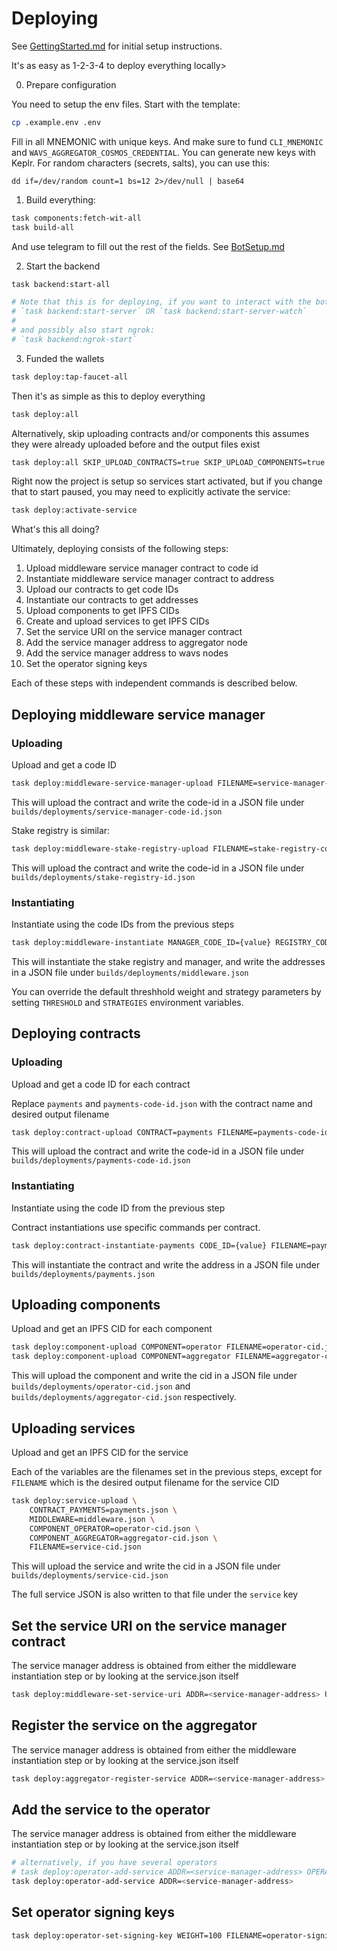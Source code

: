 # Deploying

See [GettingStarted.md](./GettingStarted.md) for initial setup instructions.

It's as easy as 1-2-3-4 to deploy everything locally>

0. Prepare configuration

You need to setup the env files. Start with the template:

```bash
cp .example.env .env 
```

Fill in all MNEMONIC with unique keys. And make sure to fund `CLI_MNEMONIC` and `WAVS_AGGREGATOR_COSMOS_CREDENTIAL`.
You can generate new keys with Keplr. For random characters (secrets, salts), you can use this:

`dd if=/dev/random count=1 bs=12 2>/dev/null | base64`

1. Build everything:

```bash
task components:fetch-wit-all
task build-all
```

And use telegram to fill out the rest of the fields. See [BotSetup.md](./BotSetup.md)

2. Start the backend

```bash
task backend:start-all

# Note that this is for deploying, if you want to interact with the bot you'll need to additionally do one of these
# `task backend:start-server` OR `task backend:start-server-watch`
#
# and possibly also start ngrok:
# `task backend:ngrok-start`
```

3. Funded the wallets

```bash
task deploy:tap-faucet-all
```

Then it's as simple as this to deploy everything

```bash
task deploy:all
```

Alternatively, skip uploading contracts and/or components
this assumes they were already uploaded before and the output files exist

```bash
task deploy:all SKIP_UPLOAD_CONTRACTS=true SKIP_UPLOAD_COMPONENTS=true
```

Right now the project is setup so services start activated, but if you change that to start paused, you may need to explicitly activate the service:

```bash
task deploy:activate-service
```


What's this all doing?

Ultimately, deploying consists of the following steps:

1. Upload middleware service manager contract to code id
2. Instantiate middleware service manager contract to address
3. Upload our contracts to get code IDs
4. Instantiate our contracts to get addresses
5. Upload components to get IPFS CIDs
6. Create and upload services to get IPFS CIDs
7. Set the service URI on the service manager contract
8. Add the service manager address to aggregator node
9. Add the service manager address to wavs nodes
10. Set the operator signing keys

Each of these steps with independent commands is described below.

## Deploying middleware service manager

### Uploading

Upload and get a code ID

```bash
task deploy:middleware-service-manager-upload FILENAME=service-manager-code-id.json
```

This will upload the contract and write the code-id in a JSON file under `builds/deployments/service-manager-code-id.json`

Stake registry is similar:

```bash
task deploy:middleware-stake-registry-upload FILENAME=stake-registry-code-id.json
```

This will upload the contract and write the code-id in a JSON file under `builds/deployments/stake-registry-id.json`

### Instantiating

Instantiate using the code IDs from the previous steps

```bash
task deploy:middleware-instantiate MANAGER_CODE_ID={value} REGISTRY_CODE_ID={value} FILENAME=middleware.json
```

This will instantiate the stake registry and manager, and write the addresses in a JSON file under `builds/deployments/middleware.json`

You can override the default threshhold weight and strategy parameters by setting `THRESHOLD` and `STRATEGIES` environment variables.

## Deploying contracts

### Uploading

Upload and get a code ID for each contract

Replace `payments` and `payments-code-id.json` with the contract name and desired output filename

```bash
task deploy:contract-upload CONTRACT=payments FILENAME=payments-code-id.json
```

This will upload the contract and write the code-id in a JSON file under `builds/deployments/payments-code-id.json`

### Instantiating

Instantiate using the code ID from the previous step

Contract instantiations use specific commands per contract.

```bash
task deploy:contract-instantiate-payments CODE_ID={value} FILENAME=payments.json
```

This will instantiate the contract and write the address in a JSON file under `builds/deployments/payments.json`

## Uploading components

Upload and get an IPFS CID for each component

```bash
task deploy:component-upload COMPONENT=operator FILENAME=operator-cid.json
task deploy:component-upload COMPONENT=aggregator FILENAME=aggregator-cid.json
```

This will upload the component and write the cid in a JSON file under `builds/deployments/operator-cid.json` and `builds/deployments/aggregator-cid.json` respectively.

## Uploading services

Upload and get an IPFS CID for the service

Each of the variables are the filenames set in the previous steps, except for `FILENAME` which is the desired output filename for the service CID

```bash
task deploy:service-upload \
    CONTRACT_PAYMENTS=payments.json \
    MIDDLEWARE=middleware.json \
    COMPONENT_OPERATOR=operator-cid.json \
    COMPONENT_AGGREGATOR=aggregator-cid.json \
    FILENAME=service-cid.json
```

This will upload the service and write the cid in a JSON file under `builds/deployments/service-cid.json`

The full service JSON is also written to that file under the `service` key

## Set the service URI on the service manager contract

The service manager address is obtained from either the middleware instantiation step or by looking at the service.json itself

```bash
task deploy:middleware-set-service-uri ADDR=<service-manager-address> URI=<service-uri>
```

## Register the service on the aggregator

The service manager address is obtained from either the middleware instantiation step or by looking at the service.json itself

```bash
task deploy:aggregator-register-service ADDR=<service-manager-address>
```

## Add the service to the operator

The service manager address is obtained from either the middleware instantiation step or by looking at the service.json itself

```bash
# alternatively, if you have several operators
# task deploy:operator-add-service ADDR=<service-manager-address> OPERATORS=3
task deploy:operator-add-service ADDR=<service-manager-address>
```

## Set operator signing keys


```bash
task deploy:operator-set-signing-key WEIGHT=100 FILENAME=operator-signing-key.json
```
